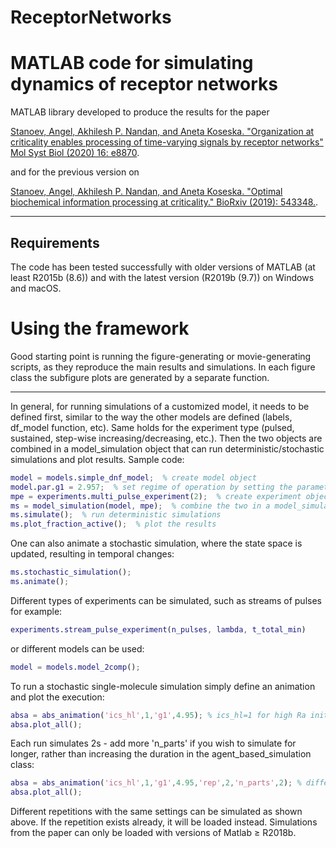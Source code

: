 # ReceptorNetworks
MATLAB code for simulating dynamics of receptor networks
========================

MATLAB library developed to produce the results for the paper 

[Stanoev, Angel, Akhilesh P. Nandan, and Aneta Koseska. "Organization at criticality enables processing of time-varying signals by receptor networks" Mol Syst Biol (2020) 16: e8870](https://doi.org/10.15252/msb.20198870).

and for the previous version on

[Stanoev, Angel, Akhilesh P. Nandan, and Aneta Koseska. "Optimal biochemical information processing at criticality." BioRxiv (2019): 543348.](https://www.biorxiv.org/content/10.1101/543348v1.full.pdf).

-------------------------
Requirements
-------------------------

The code has been tested successfully with older versions of MATLAB (at least R2015b (8.6)) and with the latest version (R2019b (9.7)) on Windows and macOS.

Using the framework
===================

Good starting point is running the figure-generating or movie-generating scripts, as they reproduce the main results and simulations. In each figure class the subfigure plots are generated by a separate function. 

-----------------------------------------------------------

In general, for running simulations of a customized model, it needs to be defined first, similar to the way the other models are defined (labels, df_model function, etc).
Same holds for the experiment type (pulsed, sustained, step-wise increasing/decreasing, etc.).
Then the two objects are combined in a model_simulation object that can run deterministic/stochastic simulations and plot results.
Sample code:

```matlab
model = models.simple_dnf_model;  % create model object
model.par.g1 = 2.957;  % set regime of operation by setting the parameter(s); in this case the criticality regime
mpe = experiments.multi_pulse_experiment(2);  % create experiment object - multiple pulses at regular intervals
ms = model_simulation(model, mpe);  % combine the two in a model_simulation object 
ms.simulate();  % run deterministic simulations
ms.plot_fraction_active();  % plot the results
```

One can also animate a stochastic simulation, where the state space is updated, resulting in temporal changes:

```matlab
ms.stochastic_simulation();
ms.animate();
```

Different types of experiments can be simulated, such as streams of pulses for example:

```matlab
experiments.stream_pulse_experiment(n_pulses, lambda, t_total_min)
```

or different models can be used:

```matlab
model = models.model_2comp();
```

To run a stochastic single-molecule simulation simply define an animation and plot the execution:

```matlab
absa = abs_animation('ics_hl',1,'g1',4.95); % ics_hl=1 for high Ra initial conditions; also set g1 parameter
absa.plot_all();
```

Each run simulates 2s - add more 'n_parts' if you wish to simulate for longer, rather than increasing the duration in the agent_based_simulation class:

```matlab
absa = abs_animation('ics_hl',1,'g1',4.95,'rep',2,'n_parts',2); % different repetition (rep=2); simulate 4s (2x2s)
absa.plot_all();
```

Different repetitions with the same settings can be simulated as shown above. If the repetition exists already, it will be loaded instead.
Simulations from the paper can only be loaded with versions of Matlab ≥ R2018b.